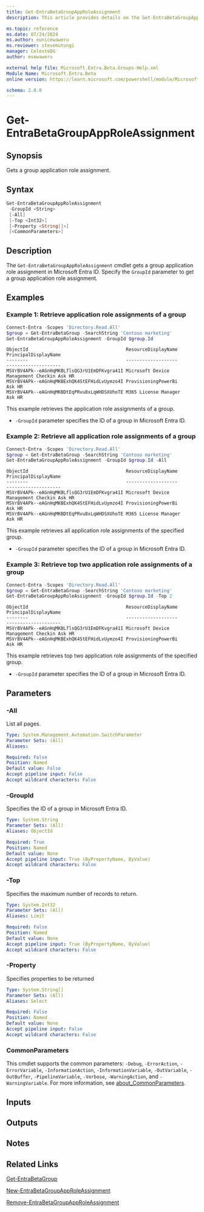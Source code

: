 ```yaml
---
title: Get-EntraBetaGroupAppRoleAssignment
description: This article provides details on the Get-EntraBetaGroupAppRoleAssignment command.

ms.topic: reference
ms.date: 07/24/2024
ms.author: eunicewaweru
ms.reviewer: stevemutungi
manager: CelesteDG
author: msewaweru

external help file: Microsoft.Entra.Beta.Groups-Help.xml
Module Name: Microsoft.Entra.Beta
online version: https://learn.microsoft.com/powershell/module/Microsoft.Entra.Beta/Get-EntraBetaGroupAppRoleAssignment

schema: 2.0.0
---
```


# Get-EntraBetaGroupAppRoleAssignment

## Synopsis

Gets a group application role assignment.

## Syntax

```powershell
Get-EntraBetaGroupAppRoleAssignment
 -GroupId <String>
 [-All]
 [-Top <Int32>]
 [-Property <String[]>]
 [<CommonParameters>]
```

## Description

The `Get-EntraBetaGroupAppRoleAssignment` cmdlet gets a group application role assignment in Microsoft Entra ID. Specify the `GroupId` parameter to get a group application role assignment.

## Examples

### Example 1: Retrieve application role assignments of a group

```powershell
Connect-Entra -Scopes 'Directory.Read.All'
$group = Get-EntraBetaGroup -SearchString 'Contoso marketing'
Get-EntraBetaGroupAppRoleAssignment -GroupId $group.Id
```

```Output
ObjectId                                    ResourceDisplayName                 PrincipalDisplayName
--------                                    -------------------                 --------------------
MSVrBV4APk--eAGnHqMKBLflsQG3rU1EmDFKvgra41I Microsoft Device Management Checkin Ask HR
MSVrBV4APk--eAGnHqMKBExhQK4StEFHidLvUymzo4I ProvisioningPowerBi                 Ask HR
MSVrBV4APk--eAGnHqMKBDtEqPRvu8xLqWHDSXUhoTE M365 License Manager                Ask HR
```

This example retrieves the application role assignments of a group.

- `-GroupId` parameter specifies the ID of a group in Microsoft Entra ID.

### Example 2: Retrieve all application role assignments of a group

```powershell
Connect-Entra -Scopes 'Directory.Read.All'
$group = Get-EntraBetaGroup -SearchString 'Contoso marketing'
Get-EntraBetaGroupAppRoleAssignment -GroupId $group.Id -All
```

```Output
ObjectId                                    ResourceDisplayName                 PrincipalDisplayName
--------                                    -------------------                 --------------------
MSVrBV4APk--eAGnHqMKBLflsQG3rU1EmDFKvgra41I Microsoft Device Management Checkin Ask HR
MSVrBV4APk--eAGnHqMKBExhQK4StEFHidLvUymzo4I ProvisioningPowerBi                 Ask HR
MSVrBV4APk--eAGnHqMKBDtEqPRvu8xLqWHDSXUhoTE M365 License Manager                Ask HR
```

This example retrieves all application role assignments of the specified group.

- `-GroupId` parameter specifies the ID of a group in Microsoft Entra ID.

### Example 3: Retrieve top two application role assignments of a group

```powershell
Connect-Entra -Scopes 'Directory.Read.All'
$group = Get-EntraBetaGroup -SearchString 'Contoso marketing'
Get-EntraBetaGroupAppRoleAssignment -GroupId $group.Id -Top 2
```

```Output
ObjectId                                    ResourceDisplayName                 PrincipalDisplayName
--------                                    -------------------                 --------------------
MSVrBV4APk--eAGnHqMKBLflsQG3rU1EmDFKvgra41I Microsoft Device Management Checkin Ask HR
MSVrBV4APk--eAGnHqMKBExhQK4StEFHidLvUymzo4I ProvisioningPowerBi                 Ask HR
```

This example retrieves top two application role assignments of the specified group.

- `-GroupId` parameter specifies the ID of a group in Microsoft Entra ID.

## Parameters

### -All

List all pages.

```yaml
Type: System.Management.Automation.SwitchParameter
Parameter Sets: (All)
Aliases:

Required: False
Position: Named
Default value: False
Accept pipeline input: False
Accept wildcard characters: False
```

### -GroupId

Specifies the ID of a group in Microsoft Entra ID.

```yaml
Type: System.String
Parameter Sets: (All)
Aliases: ObjectId

Required: True
Position: Named
Default value: None
Accept pipeline input: True (ByPropertyName, ByValue)
Accept wildcard characters: False
```

### -Top

Specifies the maximum number of records to return.

```yaml
Type: System.Int32
Parameter Sets: (All)
Aliases: Limit

Required: False
Position: Named
Default value: None
Accept pipeline input: True (ByPropertyName, ByValue)
Accept wildcard characters: False
```

### -Property

Specifies properties to be returned

```yaml
Type: System.String[]
Parameter Sets: (All)
Aliases: Select

Required: False
Position: Named
Default value: None
Accept pipeline input: False
Accept wildcard characters: False
```

### CommonParameters

This cmdlet supports the common parameters: `-Debug`, `-ErrorAction`, `-ErrorVariable`, `-InformationAction`, `-InformationVariable`, `-OutVariable`, `-OutBuffer`, `-PipelineVariable`, `-Verbose`, `-WarningAction`, and `-WarningVariable`. For more information, see [about_CommonParameters](https://go.microsoft.com/fwlink/?LinkID=113216).

## Inputs

## Outputs

## Notes

## Related Links

[Get-EntraBetaGroup](Get-EntraBetaGroup.md)

[New-EntraBetaGroupAppRoleAssignment](New-EntraBetaGroupAppRoleAssignment.md)

[Remove-EntraBetaGroupAppRoleAssignment](Remove-EntraBetaGroupAppRoleAssignment.md)
